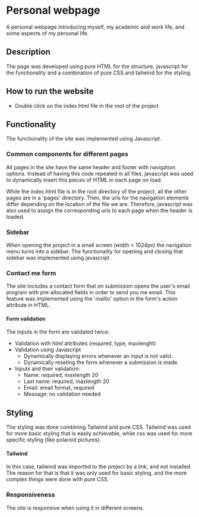 # Personal webpage
A personal webpage introducing myself, my academic and work life, and some aspects of my personal life. 

## Description
The page was developed using pure HTML for the structure, javascript for the functionality and a combination of pure CSS and tailwind for the styling. 

## How to run the website
- Double click on the index.html file in the root of the project

## Functionality
The functionality of the site was implemented using Javascript.

### Common components for different pages
All pages in the site have the same header and footer with navigation options. 
Instead of having this code repeated in all files, javascript was used to dynamically insert this pieces of HTML in each page on load. 

While the index.html file is in the root directory of the project, all the other pages are in a 'pages' directory. Then, the urls for the navigation elements differ depending on the location of the file we are. Therefore, javascript was also used to assign the corresponding urls to each page when the header is loaded. 

### Sidebar
When opening the project in a small screen (width < 1024px) the navigation menu turns into a sidebar. The functionality for opening and closing that sidebar was implemented using javascript. 

### Contact me form
The site includes a contact form that on submission opens the user's email program with pre-allocated fields in order to send you me email. This feature was implemented using the 'mailto' option in the form's action attribute in HTML. 

#### Form validation
The inputs in the form are validated twice: 
- Validation with html attributes (required, type, maxlenght)
- Validation using Javascript
    - Dynamically displaying errors whenever an input is not valid.
    - Dynamically reseting the form whenever a submission is made.
- Inputs and their validation:
    - Name: required, maxlength 20
    - Last name: required, maxlength 20
    - Email: email format, required
    - Message: no validation needed

## Styling
The styling was done combining Tailwind and pure CSS. Tailwind was used for more basic styling that is easily achievable, while css was used for more specific styling (like polaroid pictures). 

#### Tailwind
In this case, tailwind was imported to the project by a link, and not installed. The reason for that is that it was only used for basic styling, and the more complex things were done with pure CSS. 

### Responsiveness
The site is responsive when using it in different screens.

